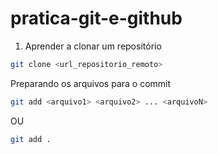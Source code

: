 # pratica-git-e-github

1. Aprender a clonar um repositório 

```bash
git clone <url_repositorio_remoto>
```

Preparando os arquivos para o commit

```bash
git add <arquivo1> <arquivo2> ... <arquivoN>
```
OU
```bash
git add . 
```

